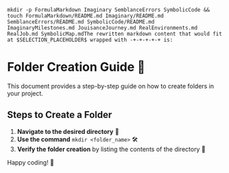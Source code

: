 ```
mkdir -p FormulaMarkdown Imaginary SemblanceErrors SymbolicCode && touch FormulaMarkdown/README.md Imaginary/README.md SemblanceErrors/README.md SymbolicCode/README.md ImaginaryMilestones.md JouisanceJourney.md RealEnvironments.md RealJob.md SymbolicMap.mdThe rewritten markdown content that would fit at $SELECTION_PLACEHOLDER$ wrapped with -+-+-+-+-+ is:

```

# Folder Creation Guide 📁

This document provides a step-by-step guide on how to create folders in your project.

## Steps to Create a Folder

1. **Navigate to the desired directory** 📂
2. **Use the command** `mkdir <folder_name>` 🛠️
3. **Verify the folder creation** by listing the contents of the directory 📜

Happy coding! 🚀